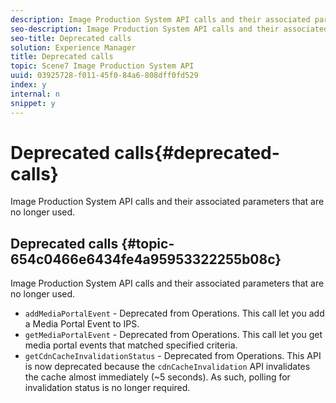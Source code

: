```yaml
---
description: Image Production System API calls and their associated parameters that are no longer used.
seo-description: Image Production System API calls and their associated parameters that are no longer used.
seo-title: Deprecated calls
solution: Experience Manager
title: Deprecated calls
topic: Scene7 Image Production System API
uuid: 03925728-f011-45f0-84a6-808dff0fd529
index: y
internal: n
snippet: y
---
```


# Deprecated calls{#deprecated-calls}

Image Production System API calls and their associated parameters that are no longer used.

## Deprecated calls {#topic-654c0466e6434fe4a95953322255b08c}

Image Production System API calls and their associated parameters that are no longer used.

* `addMediaPortalEvent` - Deprecated from Operations. This call let you add a Media Portal Event to IPS.  
* `getMediaPortalEvent` - Deprecated from Operations. This call let you get media portal events that matched specified criteria.  
* `getCdnCacheInvalidationStatus` - Deprecated from Operations. This API is now deprecated because the `cdnCacheInvalidation` API invalidates the cache almost immediately (~5 seconds). As such, polling for invalidation status is no longer required.

